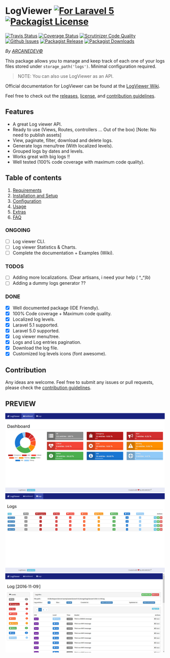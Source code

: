LogViewer [![For Laravel 5][badge_laravel]](https://github.com/ARCANEDEV/LogViewer#logviewer) [![Packagist License][badge_license]](https://github.com/ARCANEDEV/LogViewer/blob/master/LICENSE.md)
==============
[![Travis Status][badge_build]](https://travis-ci.org/ARCANEDEV/LogViewer)
[![Coverage Status][badge_coverage]](https://scrutinizer-ci.com/g/ARCANEDEV/LogViewer/?branch=master)
[![Scrutinizer Code Quality][badge_quality]](https://scrutinizer-ci.com/g/ARCANEDEV/LogViewer/?branch=master)
[![Github Issues][badge_issues]](https://github.com/ARCANEDEV/LogViewer/issues)
[![Packagist Release][badge_release]](https://packagist.org/packages/arcanedev/log-viewer)
[![Packagist Downloads][badge_downloads]](https://packagist.org/packages/arcanedev/log-viewer)

[badge_laravel]:   https://img.shields.io/badge/for%20Laravel-5.0%7C5.1-orange.svg?style=flat-square
[badge_license]:   https://img.shields.io/packagist/l/arcanedev/log-viewer.svg?style=flat-square
[badge_build]:     https://img.shields.io/travis/ARCANEDEV/LogViewer.svg?style=flat-square
[badge_coverage]:  https://img.shields.io/scrutinizer/coverage/g/ARCANEDEV/LogViewer.svg?style=flat-square
[badge_quality]:   https://img.shields.io/scrutinizer/g/ARCANEDEV/LogViewer.svg?style=flat-square
[badge_issues]:    https://img.shields.io/github/issues/ARCANEDEV/LogViewer.svg?style=flat-square
[badge_release]:   https://img.shields.io/packagist/v/arcanedev/log-viewer.svg?style=flat-square
[badge_downloads]: https://img.shields.io/packagist/dt/arcanedev/log-viewer.svg?style=flat-square

*By [ARCANEDEV&copy;](http://www.arcanedev.net/)*

This package allows you to manage and keep track of each one of your logs files stored under `storage_path('logs')`. Minimal configuration required.

 > NOTE: You can also use LogViewer as an API.

Official documentation for LogViewer can be found at the [LogViewer Wiki](https://github.com/ARCANEDEV/LogViewer/wiki).

Feel free to check out the [releases](https://github.com/ARCANEDEV/LogViewer/releases), [license](https://github.com/ARCANEDEV/LogViewer/blob/master/LICENSE.md), and [contribution guidelines](https://github.com/ARCANEDEV/LogViewer/blob/master/CONTRIBUTING.md).

## Features

  - A great Log viewer API. 
  - Ready to use (Views, Routes, controllers &hellip; Out of the box) [Note: No need to publish assets]
  - View, paginate, filter, download and delete logs.
  - Generate logs menu/tree (With localized levels).
  - Grouped logs by dates and levels.
  - Works great with big logs !!
  - Well tested (100% code coverage with maximum code quality).
  
## Table of contents

1. [Requirements](https://github.com/ARCANEDEV/LogViewer/wiki/1.-Requirements)
2. [Installation and Setup](https://github.com/ARCANEDEV/LogViewer/wiki/2.-Installation-and-Setup)
3. [Configuration](https://github.com/ARCANEDEV/LogViewer/wiki/3.-Configuration)
4. [Usage](https://github.com/ARCANEDEV/LogViewer/wiki/4.-Usage)
5. [Extras](https://github.com/ARCANEDEV/LogViewer/wiki/5.-Extras)
6. [FAQ](https://github.com/ARCANEDEV/LogViewer/wiki/6.-FAQ)

### ONGOING

  - [ ] Log viewer CLI.
  - [ ] Log viewer Statistics & Charts.
  - [ ] Complete the documentation + Examples (Wiki).

### TODOS

  - [ ] Adding more localizations. (Dear artisans, i need your help ( ^_^)b)
  - [ ] Adding a dummy logs generator ??

### DONE

  - [x] Well documented package (IDE Friendly).
  - [x] 100% Code coverage + Maximum code quality. 
  - [x] Localized log levels.
  - [x] Laravel 5.1 supported.
  - [x] Laravel 5.0 supported.
  - [x] Log viewer menu/tree.
  - [x] Logs and Log entries pagination.
  - [x] Download the log file.
  - [x] Customized log levels icons (font awesome).

## Contribution

Any ideas are welcome. Feel free to submit any issues or pull requests, please check the [contribution guidelines](https://github.com/ARCANEDEV/LogViewer/blob/master/CONTRIBUTING.md).

## PREVIEW

![Dashboard](https://github.com/ARCANEDEV/LogViewer/blob/master/_screenshots/1-dashboard.jpg)
![Logs list](https://github.com/ARCANEDEV/LogViewer/blob/master/_screenshots/2-logs-list.jpg)
![Single log](https://github.com/ARCANEDEV/LogViewer/blob/master/_screenshots/3-single-log.jpg)
